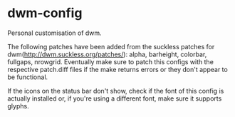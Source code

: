 # dwm-config
Personal customisation of dwm.

The following patches have been added from the suckless patches for dwm(http://dwm.suckless.org/patches/):
alpha, barheight, colorbar, fullgaps, nrowgrid.
Eventually make sure to patch this configs with the respective patch.diff files if the make returns errors or they don't appear to be functional.

If the icons on the status bar don't show, check if the font of this config is actually installed or, if you're using a different font, make sure it supports glyphs.
